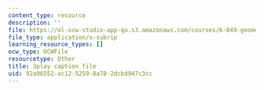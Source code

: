 ```yaml
---
content_type: resource
description: ''
file: https://ol-ocw-studio-app-qa.s3.amazonaws.com/courses/6-849-geometric-folding-algorithms-linkages-origami-polyhedra-fall-2012/92a96552ac1252598a782dcbd947c3cc_dLjCy6RmBN4.vtt
file_type: application/x-subrip
learning_resource_types: []
ocw_type: OCWFile
resourcetype: Other
title: 3play caption file
uid: 92a96552-ac12-5259-8a78-2dcbd947c3cc
---
```

